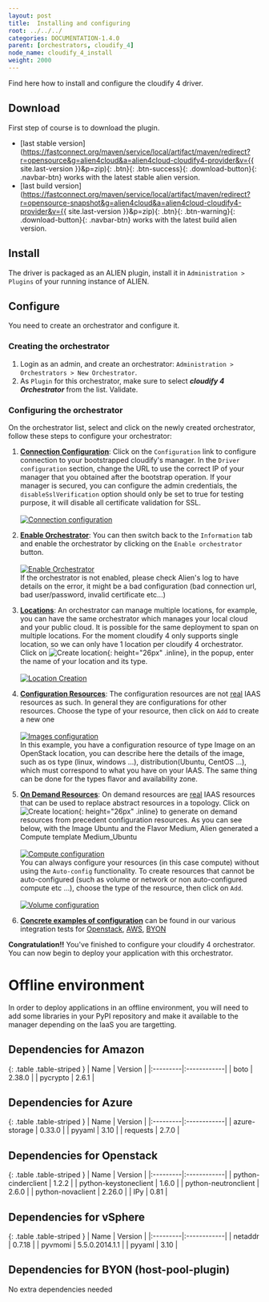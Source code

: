 ```yaml
---
layout: post
title:  Installing and configuring
root: ../../../
categories: DOCUMENTATION-1.4.0
parent: [orchestrators, cloudify_4]
node_name: cloudify_4_install
weight: 2000
---
```


Find here how to install and configure the cloudify 4 driver.

## Download ##
First step of course is to download the plugin.

* [last stable version](https://fastconnect.org/maven/service/local/artifact/maven/redirect?r=opensource&g=alien4cloud&a=alien4cloud-cloudify4-provider&v={{ site.last-version }}&p=zip){: .btn}{: .btn-success}{: .download-button}{: .navbar-btn} works with the latest stable alien version.
* [last build version](https://fastconnect.org/maven/service/local/artifact/maven/redirect?r=opensource-snapshot&g=alien4cloud&a=alien4cloud-cloudify4-provider&v={{ site.last-version }}&p=zip){: .btn}{: .btn-warning}{: .download-button}{: .navbar-btn} works with the latest build alien version.

## Install ##
The driver is packaged as an ALIEN plugin, install it in `Administration > Plugins` of your running instance of ALIEN.

## Configure ##
You need to create an orchestrator and configure it.

### Creating the orchestrator ###
1. Login as an admin, and create an orchestrator: `Administration > Orchestrators > New Orchestrator`.
2. As `Plugin` for this orchestrator, make sure to select ***cloudify 4 Orchestrator*** from the list. Validate.

### Configuring the orchestrator ###
On the orchestrator list, select and click on the newly created orchestrator, follow these steps to configure your orchestrator:

1. **<u>Connection Configuration</u>**: Click on the `Configuration` link to configure connection to your bootstrapped cloudify's manager.
In the `Driver configuration` section, change the URL to use the correct IP of your manager that you obtained after the bootstrap operation.
If your manager is secured, you can configure the admin credentials, the `disableSslVerification` option should only be set to true for testing purpose, it will disable all certificate validation for SSL.<br><br>
[![Connection configuration][config_orchestrator_cloudifyConUrl]][config_orchestrator_cloudifyConUrl]<br>

2. **<u>Enable Orchestrator</u>**: You can then switch back to the `Information` tab and enable the orchestrator by clicking on the `Enable orchestrator` button.<br><br>
[![Enable Orchestrator][config_orchestrator_enableOrchestrator]][config_orchestrator_enableOrchestrator]<br>
If the orchestrator is not enabled, please check Alien's log to have details on the error, it might be a bad configuration (bad connection url, bad user/password, invalid certificate etc...)

3. **<u>Locations</u>**: An orchestrator can manage multiple locations, for example, you can have the same orchestrator which manages your local cloud and your public cloud.
It is possible for the same deployment to span on multiple locations.
For the moment cloudify 4 only supports single location, so we can only have 1 location per cloudify 4 orchestrator.  
Click on ![Create location](../../images/cloudify3_driver/create_location.png){: height="26px" .inline}, in the popup, enter the name of your location and its type.<br><br>
[![Location Creation][config_orchestrator_createLocation]][config_orchestrator_createLocation]<br>

4. **<u>Configuration Resources</u>**: The configuration resources are not <u>real</u> IAAS resources as such. In general they are configurations for other resources.
Choose the type of your resource, then click on `Add` to create a new one<br><br>
[![Images configuration][config_orchestrator_image]][config_orchestrator_image]<br>
In this example, you have a configuration resource of type Image on an OpenStack location, you can describe here the details of the image, such as os type (linux, windows ...), distribution(Ubuntu, CentOS ...), which must correspond to what you have on your IAAS.
The same thing can be done for the types flavor and availability zone.

5. **<u>On Demand Resources</u>**: On demand resources are <u>real</u> IAAS resources that can be used to replace abstract resources in a topology.
Click on ![Create location](../../images/cloudify3_driver/auto_config_btn.png){: height="26px" .inline} to generate on demand resources from precedent configuration resources.
As you can see below, with the Image Ubuntu and the Flavor Medium, Alien generated a Compute template Medium_Ubuntu<br><br>
[![Compute configuration][config_orchestrator_compute]][config_orchestrator_compute]<br>
You can always configure your resources (in this case compute) without using the `Auto-config` functionality.
To create resources that cannot be auto-configured (such as volume or network or non auto-configured compute etc ...), choose the type of the resource, then click on `Add`.<br><br>
[![Volume configuration][config_orchestrator_volume]][config_orchestrator_volume]<br>

6. **<u>Concrete examples of configuration</u>** can be found in our various integration tests for [Openstack](https://github.com/alien4cloud/alien4cloud-provider-int-test/tree/1.1.0/src/test/resources/features/cloudify3/openstack), [AWS](https://github.com/alien4cloud/alien4cloud-provider-int-test/tree/1.1.0/src/test/resources/features/cloudify3/amazon), [BYON](https://github.com/alien4cloud/alien4cloud-provider-int-test/tree/1.1.0/src/test/resources/features/cloudify3/byon)

**Congratulation!!** You've finished to configure your cloudify 4 orchestrator. You can now begin to deploy your application with this orchestrator.

[config_orchestrator_cloudifyConUrl]: ../../images/cloudify3_driver/config_orchestrator_cloudifyConUrl.png  "Connection configuration"

[config_orchestrator_enableOrchestrator]: ../../images/cloudify3_driver/config_orchestrator_enableOrchestrator.png  "Enable orchestrator"

[config_orchestrator_createLocation]: ../../images/cloudify3_driver/config_orchestrator_createLocation.png  "Create location"

[config_orchestrator_image]: ../../images/cloudify3_driver/config_orchestrator_image.png  "Image"

[config_orchestrator_compute]: ../../images/cloudify3_driver/config_orchestrator_compute.png  "Compute"

[config_orchestrator_volume]: ../../images/cloudify3_driver/config_orchestrator_volume.png  "Volume"

# Offline environment

In order to deploy applications in an offline environment, you will need to add some libraries in your PyPI repository and make it available to the manager depending on the IaaS you are targetting.

## Dependencies for Amazon

{: .table .table-striped }
| Name | Version |
|:---------|:------------|
| boto | 2.38.0 |
| pycrypto | 2.6.1 |

## Dependencies for Azure

{: .table .table-striped }
| Name | Version |
|:---------|:------------|
| azure-storage | 0.33.0 |
| pyyaml | 3.10 |
| requests | 2.7.0 |

## Dependencies for Openstack

{: .table .table-striped }
| Name | Version |
|:---------|:------------|
| python-cinderclient | 1.2.2 |
| python-keystoneclient | 1.6.0 |
| python-neutronclient | 2.6.0 |
| python-novaclient | 2.26.0 |
| IPy | 0.81 |

## Dependencies for vSphere

{: .table .table-striped }
| Name | Version |
|:---------|:------------|
| netaddr | 0.7.18 |
| pyvmomi | 5.5.0.2014.1.1 |
| pyyaml | 3.10 |

## Dependencies for BYON (host-pool-plugin)

No extra dependencies needed
